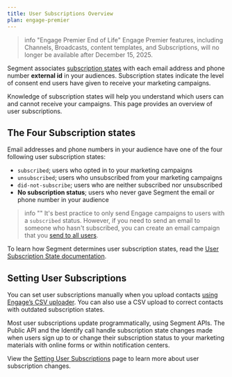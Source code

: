 ```yaml
---
title: User Subscriptions Overview
plan: engage-premier
---
```

> info "Engage Premier End of Life"
> Engage Premier features, including Channels, Broadcasts, content templates, and Subscriptions, will no longer be available after December 15, 2025. 

Segment associates [subscription states](/docs/engage/user-subscriptions/set-user-subscriptions/) with each email address and phone number **external id** in your audiences. Subscription states indicate the level of consent end users have given to receive your marketing campaigns.

Knowledge of subscription states will help you understand which users can and cannot receive your campaigns. This page provides an overview of user subscriptions.

## The Four Subscription states

Email addresses and phone numbers in your audience have one of the four following user subscription states:

- `subscribed`; users who opted in to your marketing campaigns
- `unsubscribed`; users who unsubscribed from your marketing campaigns
- `did-not-subscribe`; users who are neither subscribed nor unsubscribed
- **No subscription status**; users who never gave Segment the email or phone number in your audience

> info ""
> It's best practice to only send Engage campaigns to users with a `subscribed` status. However, if you need to send an email to someone who hasn't subscribed, you can create an email campaign that you [send to all users](/docs/engage/campaigns/email-campaigns/#send-an-email-to-all-users/).


To learn how Segment determines user subscription states, read the [User Subscription State documentation](/docs/engage/user-subscriptions/subscription-states/).

## Setting User Subscriptions

You can set user subscriptions manually when you upload contacts [using Engage’s CSV uploader](/docs/engage/profiles/csv-upload/). You can also use a CSV upload to correct contacts with outdated subscription states.

Most user subscriptions update programmatically, using Segment APIs. The Public API and the Identify call handle subscription state changes made when users sign up to or change their subscription status to your marketing materials with online forms or within notification centers.

View the [Setting User Subscriptions](/docs/engage/user-subscriptions/set-user-subscriptions/) page to learn more about user subscription changes.
